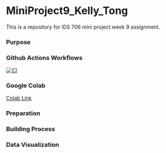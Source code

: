# MiniProject9_Kelly_Tong
This is a repository for IDS 706 mini project week 9 assignment. 

### Purpose

### Github Actions Workflows 
[![CI](https://github.com/nogibjj/MiniProject9_Kelly_Tong/actions/workflows/cicd.yml/badge.svg)](https://github.com/nogibjj/MiniProject9_Kelly_Tong/actions/workflows/cicd.yml)

### Google Colab
[Colab Link](https://colab.research.google.com/drive/1-TI-YP-ujJUFgtK2EprQK5oKQwW7qgJg?usp=sharing)

### Preparation


### Building Process

### Data Visualization
